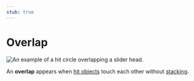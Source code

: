 ```yaml
---
stub: true
---
```


# Overlap

![](img/overlap.jpg "An example of a hit circle overlapping a slider head.")

An **overlap** appears when [hit objects](/wiki/Hit_object) touch each other without [stacking](/wiki/Mapping_Techniques/Stack).
